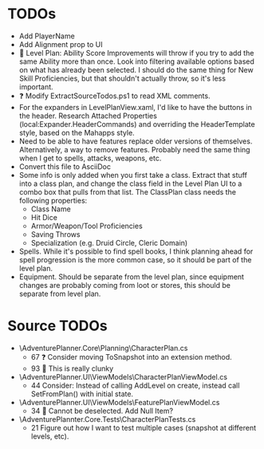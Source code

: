 ﻿TODOs
=====

* Add PlayerName
* Add Alignment prop to UI
* :bug: Level Plan: Ability Score Improvements will throw if you try to add the
  same Ability more than once. Look into filtering available options based on
  what has already been selected. I should do the same thing for New Skill
  Proficiencies, but that shouldn't actually throw, so it's less important.
* :question: Modify ExtractSourceTodos.ps1 to read XML comments.
* For the expanders in LevelPlanView.xaml, I'd like to have the buttons in the
  header. Research Attached Properties (local:Expander.HeaderCommands) and
  overriding the HeaderTemplate style, based on the Mahapps style.
* Need to be able to have features replace older versions of
  themselves. Alternatively, a way to remove features. Probably need the same
  thing when I get to spells, attacks, weapons, etc.
* Convert this file to AsciiDoc
* Some info is only added when you first take a class. Extract that stuff into a
  class plan, and change the class field in the Level Plan UI to a combo box
  that pulls from that list. The ClassPlan class needs the following properties:
  * Class Name
  * Hit Dice
  * Armor/Weapon/Tool Proficiencies
  * Saving Throws
  * Specialization (e.g. Druid Circle, Cleric Domain)
* Spells. While it's possible to find spell books, I think planning ahead for
  spell progression is the more common case, so it should be part of the level
  plan.
* Equipment. Should be separate from the level plan, since equipment changes are
  probably coming from loot or stores, this should be separate from level plan.


Source TODOs
============

* \AdventurePlanner.Core\Planning\CharacterPlan.cs
    * 67 :question: Consider moving ToSnapshot into an extension method.
    * 93 :poop: This is really clunky
* \AdventurePlanner.UI\ViewModels\CharacterPlanViewModel.cs
    * 44 Consider: Instead of calling AddLevel on create, instead call SetFromPlan() with initial state.
* \AdventurePlanner.UI\ViewModels\FeaturePlanViewModel.cs
    * 34 :bug: Cannot be deselected. Add Null Item?
* \AdventurePlannter.Core.Tests\CharacterPlanTests.cs
    * 21 Figure out how I want to test multiple cases (snapshot at different levels, etc).
